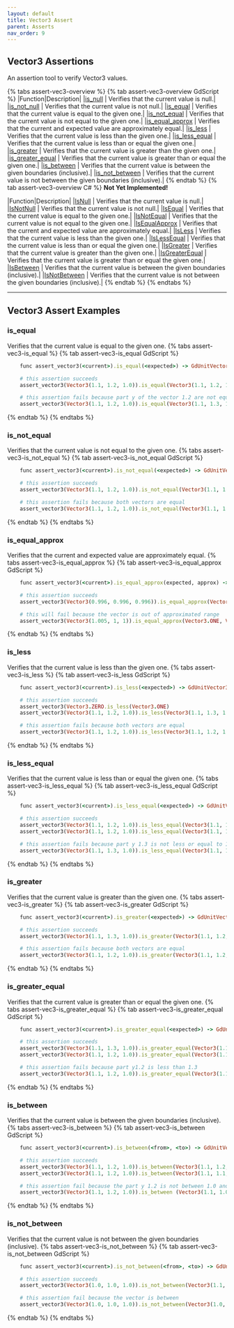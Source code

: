 ```yaml
---
layout: default
title: Vector3 Assert
parent: Asserts
nav_order: 9
---
```


## Vector3 Assertions

An assertion tool to verify Vector3 values.

{% tabs assert-vec3-overview %}
{% tab assert-vec3-overview GdScript %}
|Function|Description|
|[is_null](/gdUnit3/asserts/assert-vector3/#is_null) | Verifies that the current value is null.|
|[is_not_null](/gdUnit3/asserts/assert-vector3/#is_not_null) | Verifies that the current value is not null.|
|[is_equal](/gdUnit3/asserts/assert-vector3/#is_equal) | Verifies that the current value is equal to the given one.|
|[is_not_equal](/gdUnit3/asserts/assert-vector3/#is_not_equal) | Verifies that the current value is not equal to the given one.|
|[is_equal_approx](/gdUnit3/asserts/assert-vector3/#is_equal_approx) | Verifies that the current and expected value are approximately equal.|
|[is_less](/gdUnit3/asserts/assert-vector3/#is_less) | Verifies that the current value is less than the given one.|
|[is_less_equal](/gdUnit3/asserts/assert-vector3/#is_less_equal) | Verifies that the current value is less than or equal the given one.|
|[is_greater](/gdUnit3/asserts/assert-vector3/#is_greater) | Verifies that the current value is greater than the given one.|
|[is_greater_equal](/gdUnit3/asserts/assert-vector3/#is_greater_equal) | Verifies that the current value is greater than or equal the given one.|
|[is_between](/gdUnit3/asserts/assert-vector3/#is_between) | Verifies that the current value is between the given boundaries (inclusive).|
|[is_not_between](/gdUnit3/asserts/assert-vector3/#is_not_between) | Verifies that the current value is not between the given boundaries (inclusive).|
{% endtab %}
{% tab assert-vec3-overview C# %}
**Not Yet Implemented!**

|Function|Description|
|[IsNull](/gdUnit3/asserts/assert-vector3/#is_null) | Verifies that the current value is null.|
|[IsNotNull](/gdUnit3/asserts/assert-vector3/#is_not_null) | Verifies that the current value is not null.|
|[IsEqual](/gdUnit3/asserts/assert-vector3/#is_equal) | Verifies that the current value is equal to the given one.|
|[IsNotEqual](/gdUnit3/asserts/assert-vector3/#is_not_equal) | Verifies that the current value is not equal to the given one.|
|[IsEqualApprox](/gdUnit3/asserts/assert-vector3/#is_equal_approx) | Verifies that the current and expected value are approximately equal.|
|[IsLess](/gdUnit3/asserts/assert-vector3/#is_less) | Verifies that the current value is less than the given one.|
|[IsLessEqual](/gdUnit3/asserts/assert-vector3/#is_less_equal) | Verifies that the current value is less than or equal the given one.|
|[IsGreater](/gdUnit3/asserts/assert-vector3/#is_greater) | Verifies that the current value is greater than the given one.|
|[IsGreaterEqual](/gdUnit3/asserts/assert-vector3/#is_greater_equal) | Verifies that the current value is greater than or equal the given one.|
|[IsBetween](/gdUnit3/asserts/assert-vector3/#is_between) | Verifies that the current value is between the given boundaries (inclusive).|
|[IsNotBetween](/gdUnit3/asserts/assert-vector3/#is_not_between) | Verifies that the current value is not between the given boundaries (inclusive).|
{% endtab %}
{% endtabs %}

---
## Vector3 Assert Examples

### is_equal
Verifies that the current value is equal to the given one.
{% tabs assert-vec3-is_equal %}
{% tab assert-vec3-is_equal GdScript %}
```ruby
    func assert_vector3(<current>).is_equal(<expected>) -> GdUnitVector3Assert
```
```ruby
    # this assertion succeeds
    assert_vector3(Vector3(1.1, 1.2, 1.0)).is_equal(Vector3(1.1, 1.2, 1.0))

    # this assertion fails because part y of the vector 1.2 are not equal to 1.3
    assert_vector3(Vector3(1.1, 1.2, 1.0)).is_equal(Vector3(1.1, 1.3, 1.0))
```
{% endtab %}
{% endtabs %}



### is_not_equal
Verifies that the current value is not equal to the given one.
{% tabs assert-vec3-is_not_equal %}
{% tab assert-vec3-is_not_equal GdScript %}
```ruby
    func assert_vector3(<current>).is_not_equal(<expected>) -> GdUnitVector3Assert
```
```ruby
    # this assertion succeeds
    assert_vector3(Vector3(1.1, 1.2, 1.0)).is_not_equal(Vector3(1.1, 1.3, 1.0))

    # this assertion fails because both vectors are equal
    assert_vector3(Vector3(1.1, 1.2, 1.0)).is_not_equal(Vector3(1.1, 1.2, 1.0))
```
{% endtab %}
{% endtabs %}




### is_equal_approx
Verifies that the current and expected value are approximately equal.
{% tabs assert-vec3-is_equal_approx %}
{% tab assert-vec3-is_equal_approx GdScript %}
```ruby
    func assert_vector3(<current>).is_equal_approx(expected, approx) -> GdUnitVector3Assert
```
```ruby
    # this assertion succeeds
    assert_vector3(Vector3(0.996, 0.996, 0.996)).is_equal_approx(Vector3.ONE, Vector3(0.004, 0.004, 0.004))

    # this will fail because the vector is out of approximated range
    assert_vector3(Vector3(1.005, 1, 1)).is_equal_approx(Vector3.ONE, Vector3(0.004, 0.004, 0.004))
```
{% endtab %}
{% endtabs %}




### is_less
Verifies that the current value is less than the given one.
{% tabs assert-vec3-is_less %}
{% tab assert-vec3-is_less GdScript %}
```ruby
    func assert_vector3(<current>).is_less(<expected>) -> GdUnitVector3Assert
```
```ruby
    # this assertion succeeds
    assert_vector3(Vector3.ZERO.is_less(Vector3.ONE)
    assert_vector3(Vector3(1.1, 1.2, 1.0)).is_less(Vector3(1.1, 1.3, 1.0))

    # this assertion fails because both vectors are equal
    assert_vector3(Vector3(1.1, 1.2, 1.0)).is_less(Vector3(1.1, 1.2, 1.0))
```
{% endtab %}
{% endtabs %}




### is_less_equal
Verifies that the current value is less than or equal the given one.
{% tabs assert-vec3-is_less_equal %}
{% tab assert-vec3-is_less_equal GdScript %}
```ruby
    func assert_vector3(<current>).is_less_equal(<expected>) -> GdUnitVector3Assert
```
```ruby
    # this assertion succeeds
    assert_vector3(Vector3(1.1, 1.2, 1.0)).is_less_equal(Vector3(1.1, 1.3, 1.0))
    assert_vector3(Vector3(1.1, 1.2, 1.0)).is_less_equal(Vector3(1.1, 1.2, 1.0))

    # this assertion fails because part y 1.3 is not less or equal to 1.2 
    assert_vector3(Vector3(1.1, 1.3, 1.0)).is_less_equal(Vector3(1.1, 1.2, 1.0))
```
{% endtab %}
{% endtabs %}



### is_greater
Verifies that the current value is greater than the given one.
{% tabs assert-vec3-is_greater %}
{% tab assert-vec3-is_greater GdScript %}
```ruby
    func assert_vector3(<current>).is_greater(<expected>) -> GdUnitVector3Assert
```
```ruby
    # this assertion succeeds
    assert_vector3(Vector3(1.1, 1.3, 1.0)).is_greater(Vector3(1.1, 1.2, 1.0))

    # this assertion fails because both vectors are equal
    assert_vector3(Vector3(1.1, 1.2, 1.0)).is_greater(Vector3(1.1, 1.2, 1.0))
```
{% endtab %}
{% endtabs %}



### is_greater_equal
Verifies that the current value is greater than or equal the given one.
{% tabs assert-vec3-is_greater_equal %}
{% tab assert-vec3-is_greater_equal GdScript %}
```ruby
    func assert_vector3(<current>).is_greater_equal(<expected>) -> GdUnitVector3Assert
```
```ruby
    # this assertion succeeds
    assert_vector3(Vector3(1.1, 1.3, 1.0)).is_greater_equal(Vector3(1.1, 1.2, 1.0))
    assert_vector3(Vector3(1.1, 1.2, 1.0)).is_greater_equal(Vector3(1.1, 1.2, 1.0))

    # this assertion fails because part y1.2 is less than 1.3
    assert_vector3(Vector3(1.1, 1.2, 1.0)).is_greater_equal(Vector3(1.1, 1.3, 1.0))
```
{% endtab %}
{% endtabs %}




### is_between
Verifies that the current value is between the given boundaries (inclusive).
{% tabs assert-vec3-is_between %}
{% tab assert-vec3-is_between GdScript %}
```ruby
    func assert_vector3(<current>).is_between(<from>, <to>) -> GdUnitVector3Assert
```
```ruby
    # this assertion succeeds
    assert_vector3(Vector3(1.1, 1.2, 1.0)).is_between(Vector3(1.1, 1.2, 1.0), Vector3(1.1, 1.3, 1.0))
    assert_vector3(Vector3(1.1, 1.2, 1.0)).is_between(Vector3(1.1, 1.1, 1.0), Vector3(1.1, 1.3, 1.0))

    # this assertion fail because the part y 1.2 is not between 1.0 and 1.1
    assert_vector3(Vector3(1.1, 1.2, 1.0)).is_between (Vector3(1.1, 1.0, 1.0), Vector3(1.1, 1.1, 1.0))
```
{% endtab %}
{% endtabs %}


### is_not_between
Verifies that the current value is not between the given boundaries (inclusive).
{% tabs assert-vec3-is_not_between %}
{% tab assert-vec3-is_not_between GdScript %}
```ruby
    func assert_vector3(<current>).is_not_between(<from>, <to>) -> GdUnitVector3Assert
```
```ruby
    # this assertion succeeds
    assert_vector3(Vector3(1.0, 1.0, 1.0)).is_not_between(Vector3(1.1, 1.2, 1.0), Vector3(2.0, 1.0, 1.0))

    # this assertion fail because the vector is between
    assert_vector3(Vector3(1.0, 1.0, 1.0)).is_not_between(Vector3(1.0, 1.0, 1.0), Vector3(2.0, 1.0, 1.0))
```
{% endtab %}
{% endtabs %}


